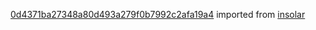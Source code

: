 [0d4371ba27348a80d493a279f0b7992c2afa19a4](https://github.com/insolar/insolar/commit/0d4371ba27348a80d493a279f0b7992c2afa19a4) imported from [insolar](https://github.com/insolar/insolar)
